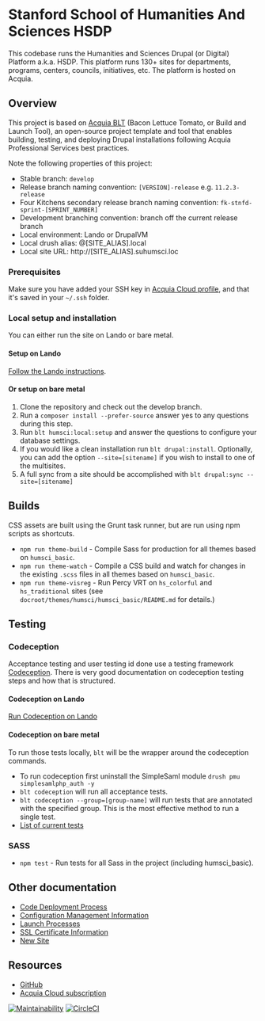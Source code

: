 # Stanford School of Humanities And Sciences HSDP

This codebase runs the Humanities and Sciences Drupal (or Digital) Platform a.k.a. HSDP.  This platform runs 130+ sites for departments, programs, centers, councils, initiatives, etc. The platform is hosted on Acquia.

## Overview

This project is based on [Acquia BLT](https://docs.acquia.com/acquia-cms/add-ons/blt) (Bacon Lettuce Tomato, or Build and Launch Tool), an open-source project template and tool that enables building, testing, and deploying Drupal installations following Acquia Professional Services best practices.

Note the following properties of this project:
* Stable branch: `develop`
* Release branch naming convention: `[VERSION]-release` e.g. `11.2.3-release`
* Four Kitchens secondary release branch naming convention: `fk-stnfd-sprint-[SPRINT_NUMBER]`
* Development branching convention: branch off the current release branch
* Local environment: Lando or DrupalVM
* Local drush alias: @[SITE_ALIAS].local
* Local site URL: http://[SITE_ALIAS].suhumsci.loc

### Prerequisites

Make sure you have added your SSH key in [Acquia Cloud profile](https://accounts.acquia.com/account), and that it's saved in your `~/.ssh` folder.

### Local setup and installation
You can either run the site on Lando or bare metal.

#### Setup on Lando
[Follow the Lando instructions](lando/README.md).

#### Or setup on bare metal
1. Clone the repository and check out the develop branch.
2. Run a `composer install --prefer-source` answer yes to any questions during this step.
3. Run `blt humsci:local:setup` and answer the questions to configure your database settings.
4. If you would like a clean installation run `blt drupal:install`. Optionally, you can add the option `--site=[sitename]` if you wish to install to one of the multisites.
5. A full sync from a site should be accomplished with `blt drupal:sync --site=[sitename]`

## Builds

CSS assets are built using the Grunt task runner, but are run using npm scripts as shortcuts.

- `npm run theme-build` - Compile Sass for production for all themes based on `humsci_basic`.
- `npm run theme-watch` - Compile a CSS build and watch for changes in the existing `.scss` files in all themes based on `humsci_basic`.
- `npm run theme-visreg` - Run Percy VRT on `hs_colorful` and `hs_traditional` sites (see `docroot/themes/humsci/humsci_basic/README.md` for details.)

## Testing

### Codeception
Acceptance testing and user testing id done use a testing framework [Codeception](https://codeception.com/). There is
very good documentation on codeception testing steps and how that is structured.

#### Codeception on Lando
[Run Codeception on Lando](lando/README.md#setup-for-local-codeception-testing)

#### Codeception on bare metal
To run those tests locally, `blt` will
be the wrapper around the codeception commands.
- To run codeception first uninstall the SimpleSaml module `drush pmu simplesamlphp_auth -y`
- `blt codeception` will run all acceptance tests.
- `blt codeception --group=[group-name]` will run tests that are annotated with the specified group. This is the most
  effective method to run a single test.
- [List of current tests](/docs/Codeception.md)

### SASS
- `npm test` - Run tests for all Sass in the project (including humsci_basic).

## Other documentation
* [Code Deployment Process](docs/CodeDeploy.md)
* [Configuration Management Information](docs/Config.md)
* [Launch Processes](docs/Launch.md)
* [SSL Certificate Information](docs/LetsEncrypt.md)
* [New Site](docs/NewSite.md)

## Resources

* [GitHub](https://github.com/SU-HSDO/suhumsci)
* [Acquia Cloud subscription](https://cloud.acquia.com/app/develop/applications/23a85077-2967-41a4-be22-a84c24e0f81a)

[![Maintainability](https://api.codeclimate.com/v1/badges/fa85d434c3928bbf8d80/maintainability)](https://codeclimate.com/github/SU-HSDO/suhumsci/maintainability)
[![CircleCI](https://circleci.com/gh/SU-HSDO/suhumsci/tree/develop.svg?style=svg)](https://circleci.com/gh/SU-HSDO/suhumsci/tree/develop)

